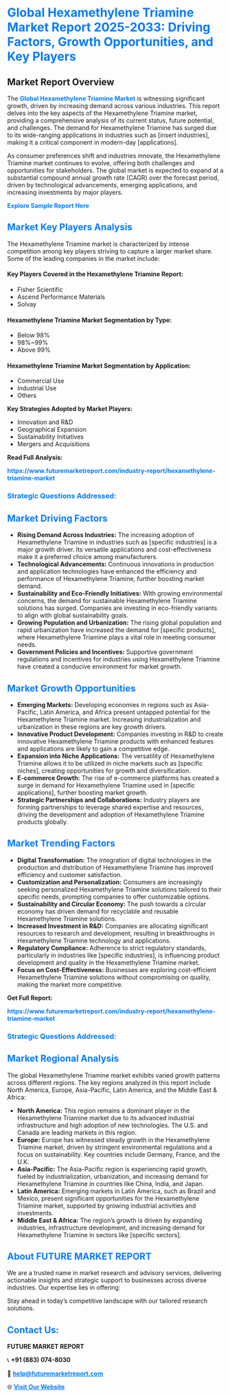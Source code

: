 <h1 style="color: #007BFF;">Global Hexamethylene Triamine Market Report 2025-2033: Driving Factors, Growth Opportunities, and Key Players</h1>

<section id="overview">
<h2>Market Report Overview</h2>
<p>The <a href="https://www.futuremarketreport.com/industry-report/hexamethylene-triamine-market" style="color: #007BFF; text-decoration: none;"><strong>Global Hexamethylene Triamine Market</strong></a> is witnessing significant growth, driven by increasing demand across various industries. This report delves into the key aspects of the Hexamethylene Triamine market, providing a comprehensive analysis of its current status, future potential, and challenges. The demand for Hexamethylene Triamine has surged due to its wide-ranging applications in industries such as [insert industries], making it a critical component in modern-day [applications].</p>
<p>As consumer preferences shift and industries innovate, the Hexamethylene Triamine market continues to evolve, offering both challenges and opportunities for stakeholders. The global market is expected to expand at a substantial compound annual growth rate (CAGR) over the forecast period, driven by technological advancements, emerging applications, and increasing investments by major players.</p>
</section>

<section id="overview">
<p><a href="https://www.futuremarketreport.com/request-sample/reportId=114852" style="color: #007BFF; text-decoration: none;"><strong>Explore Sample Report Here</strong></a></p>
</section>

<section id="key-players">
<h2 style="color: #007BFF;">Market Key Players Analysis</h2>
<p>The Hexamethylene Triamine market is characterized by intense competition among key players striving to capture a larger market share. Some of the leading companies in the market include:</p>
<h4>Key Players Covered in the Hexamethylene Triamine Report:</h4>
<ul><li>Fisher Scientific</li><li>Ascend Performance Materials</li><li>Solvay</li></ul>
<h4>Hexamethylene Triamine Market Segmentation by Type:</h4>
<ul><li>Below 98%</li><li>98%~99%</li><li>Above 99%</li></ul>

<h4>Hexamethylene Triamine Market Segmentation by Application:</h4>
<ul><li>Commercial Use</li><li>Industrial Use</li><li>Others</li></ul>
<p><strong>Key Strategies Adopted by Market Players:</strong></p>
<ul>
<li>Innovation and R&D</li>
<li>Geographical Expansion</li>
<li>Sustainability Initiatives</li>
<li>Mergers and Acquisitions</li>
</ul>
</section>

<section>
<p><strong>Read Full Analysis: </strong></p><a href="https://www.futuremarketreport.com/industry-report/hexamethylene-triamine-market" style="color: #007BFF; text-decoration: none;"><strong>https://www.futuremarketreport.com/industry-report/hexamethylene-triamine-market</strong></a>
<h3 style="color: #007BFF;">Strategic Questions Addressed:</h3>
</section>

<section id="driving-factors">
<h2 style="color: #007BFF;">Market Driving Factors</h2>
<ul>
<li><strong>Rising Demand Across Industries:</strong> The increasing adoption of Hexamethylene Triamine in industries such as [specific industries] is a major growth driver. Its versatile applications and cost-effectiveness make it a preferred choice among manufacturers.</li>
<li><strong>Technological Advancements:</strong> Continuous innovations in production and application technologies have enhanced the efficiency and performance of Hexamethylene Triamine, further boosting market demand.</li>
<li><strong>Sustainability and Eco-Friendly Initiatives:</strong> With growing environmental concerns, the demand for sustainable Hexamethylene Triamine solutions has surged. Companies are investing in eco-friendly variants to align with global sustainability goals.</li>
<li><strong>Growing Population and Urbanization:</strong> The rising global population and rapid urbanization have increased the demand for [specific products], where Hexamethylene Triamine plays a vital role in meeting consumer needs.</li>
<li><strong>Government Policies and Incentives:</strong> Supportive government regulations and incentives for industries using Hexamethylene Triamine have created a conducive environment for market growth.</li>
</ul>
</section>

<section id="growth-opportunities">
<h2 style="color: #007BFF;">Market Growth Opportunities</h2>
<ul>
<li><strong>Emerging Markets:</strong> Developing economies in regions such as Asia-Pacific, Latin America, and Africa present untapped potential for the Hexamethylene Triamine market. Increasing industrialization and urbanization in these regions are key growth drivers.</li>
<li><strong>Innovative Product Development:</strong> Companies investing in R&D to create innovative Hexamethylene Triamine products with enhanced features and applications are likely to gain a competitive edge.</li>
<li><strong>Expansion into Niche Applications:</strong> The versatility of Hexamethylene Triamine allows it to be utilized in niche markets such as [specific niches], creating opportunities for growth and diversification.</li>
<li><strong>E-commerce Growth:</strong> The rise of e-commerce platforms has created a surge in demand for Hexamethylene Triamine used in [specific applications], further boosting market growth.</li>
<li><strong>Strategic Partnerships and Collaborations:</strong> Industry players are forming partnerships to leverage shared expertise and resources, driving the development and adoption of Hexamethylene Triamine products globally.</li>
</ul>
</section>

<section id="trending-factors">
<h2 style="color: #007BFF;">Market Trending Factors</h2>
<ul>
<li><strong>Digital Transformation:</strong> The integration of digital technologies in the production and distribution of Hexamethylene Triamine has improved efficiency and customer satisfaction.</li>
<li><strong>Customization and Personalization:</strong> Consumers are increasingly seeking personalized Hexamethylene Triamine solutions tailored to their specific needs, prompting companies to offer customizable options.</li>
<li><strong>Sustainability and Circular Economy:</strong> The push towards a circular economy has driven demand for recyclable and reusable Hexamethylene Triamine solutions.</li>
<li><strong>Increased Investment in R&D:</strong> Companies are allocating significant resources to research and development, resulting in breakthroughs in Hexamethylene Triamine technology and applications.</li>
<li><strong>Regulatory Compliance:</strong> Adherence to strict regulatory standards, particularly in industries like [specific industries], is influencing product development and quality in the Hexamethylene Triamine market.</li>
<li><strong>Focus on Cost-Effectiveness:</strong> Businesses are exploring cost-efficient Hexamethylene Triamine solutions without compromising on quality, making the market more competitive.</li>
</ul>
</section>

<section>
<p><strong>Get Full Report: </strong></p><a href="https://www.futuremarketreport.com/industry-report/hexamethylene-triamine-market" style="color: #007BFF; text-decoration: none;"><strong>https://www.futuremarketreport.com/industry-report/hexamethylene-triamine-market</strong></a>
<h3 style="color: #007BFF;">Strategic Questions Addressed:</h3>
</section>


<section id="regional-analysis">
<h2 style="color: #007BFF;">Market Regional Analysis</h2>
<p>The global Hexamethylene Triamine market exhibits varied growth patterns across different regions. The key regions analyzed in this report include North America, Europe, Asia-Pacific, Latin America, and the Middle East & Africa:</p>
<ul>
<li><strong>North America:</strong> This region remains a dominant player in the Hexamethylene Triamine market due to its advanced industrial infrastructure and high adoption of new technologies. The U.S. and Canada are leading markets in this region.</li>
<li><strong>Europe:</strong> Europe has witnessed steady growth in the Hexamethylene Triamine market, driven by stringent environmental regulations and a focus on sustainability. Key countries include Germany, France, and the U.K.</li>
<li><strong>Asia-Pacific:</strong> The Asia-Pacific region is experiencing rapid growth, fueled by industrialization, urbanization, and increasing demand for Hexamethylene Triamine in countries like China, India, and Japan.</li>
<li><strong>Latin America:</strong> Emerging markets in Latin America, such as Brazil and Mexico, present significant opportunities for the Hexamethylene Triamine market, supported by growing industrial activities and investments.</li>
<li><strong>Middle East & Africa:</strong> The region’s growth is driven by expanding industries, infrastructure development, and increasing demand for Hexamethylene Triamine in sectors like [specific sectors].</li>
</ul>
</section>

<footer>
<h2 style="color: #007BFF;">About FUTURE MARKET REPORT</h2>
<p>We are a trusted name in market research and advisory services, delivering actionable insights and strategic support to businesses across diverse industries. Our expertise lies in offering:</p>

<p>Stay ahead in today’s competitive landscape with our tailored research solutions.</p>

<h2 style="color: #007BFF;">Contact Us:</h2>
<p><strong>FUTURE MARKET REPORT</strong></p>
<p>📞 <strong>+91 (883) 074-8030</strong></p>
<p>📧 <strong><a href="mailto:help@futuremarketreport.com" style="color: #007BFF;">help@futuremarketreport.com</a></strong></p>
<p>🌐 <strong><a href="https://www.futuremarketreport.com/" style="color: #007BFF;">Visit Our Website</a></strong></p>
</footer>